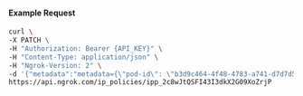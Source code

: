 <!-- Code generated for API Clients. DO NOT EDIT. -->

#### Example Request

```bash
curl \
-X PATCH \
-H "Authorization: Bearer {API_KEY}" \
-H "Content-Type: application/json" \
-H "Ngrok-Version: 2" \
-d '{"metadata":"metadata={\"pod-id\": \"b3d9c464-4f48-4783-a741-d7d7d5db310f\"}"}' \
https://api.ngrok.com/ip_policies/ipp_2c8wJtQSFI43I3dkX2G09XoZrjP
```
